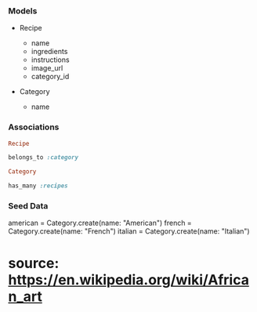 ### Models
- Recipe
    - name
    - ingredients
    - instructions
    - image_url
    - category_id

- Category
    - name

### Associations

```ruby
Recipe

belongs_to :category

Category

has_many :recipes

```

### Seed Data

american = Category.create(name: "American")
french = Category.create(name: "French")
italian = Category.create(name: "Italian")

# source: https://en.wikipedia.org/wiki/African_art

